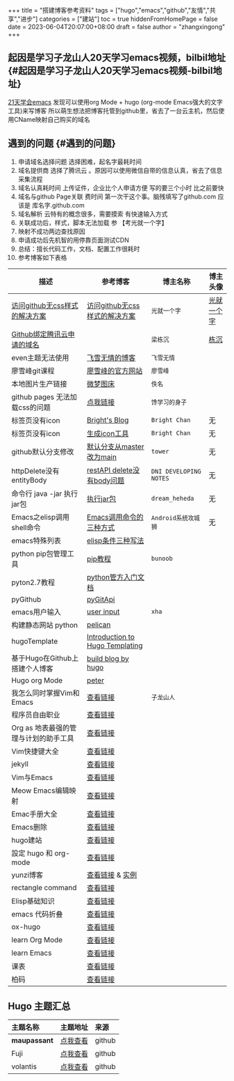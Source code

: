 +++
title = "搭建博客参考资料"
tags = ["hugo","emacs","github","友情","共享","进步"]
categories = ["建站"]
toc = true
hiddenFromHomePage = false
date = 2023-06-04T20:07:00+08:00
draft = false
author = "zhangxingong"
+++

## 起因是学习子龙山人20天学习emacs视频，bilbil地址 {#起因是学习子龙山人20天学习emacs视频-bilbil地址}

[21天学会emacs](https://www.bilibili.com/video/BV12P4y1j7EL/)
发现可以使用org Mode + hugo (org-mode Emacs强大的文字工具)来写博客
所以萌生想法把博客托管到github里，省去了一台云主机，然后使用CName映射自己购买的域名


## 遇到的问题 {#遇到的问题}

1.  申请域名选择问题 选择困难，起名字最耗时间
2.  域名提供商 选择了腾讯云 。原因可以使用微信自带的信息认真，省去了信息采集流程
3.  域名认真耗时间 上传证件，企业比个人申请方便 写的要三个小时 比之前要快
4.  域名与github Page关联 费时间 第一次干这个事。脑残填写了github.com 应该是 库名字.github.com
5.  域名解析 云特有的概念很多，需要摸索 有快速输入方式
6.  关联成功后，样式，脚本无法加载 参 【考光就一个字】
7.  映射不成功两边查找原因
8.  申请成功后先机智的用停靠页面测试CDN
9.  总结：擅长代码工作，文档、配置工作很耗时
10. 参考博客如下表格

| 描述                                                                              | 参考博客                                                                                                  | 博主名称 | 博主头像                                                                                 |
|---------------------------------------------------------------------------------|-------------------------------------------------------------------------------------------------------|------|--------------------------------------------------------------------------------------|
| [访问github无css样式的解决方案](https://blog.csdn.net/qq_31393401/article/details/80729765) | [访问github无css样式的解决方案](https://blog.csdn.net/qq_31393401/article/details/80729765)               | `光就一个字` | [光就一个字](https://blog.csdn.net/qq_31393401)                                          |
| [Github绑定腾讯云申请的域名](https://blog.csdn.net/geidongdong/article/details/122786896) |                                                                                                           | `梁栋沉` | [栋沉](https://profile-avatar.csdnimg.cn/36b0da7c8018464ea7e81329eefefec5_geidongdong.jpg) |
| even主题无法使用                                                                  | [飞雪无情的博客](https://www.flysnow.org/2018/07/29/from-hexo-to-hugo#hugo%E7%9A%84maupassant%E4%B8%BB%E9%A2%98) | `飞雪无情` |                                                                                          |
| 廖雪峰git课程                                                                     | [廖雪峰的官方网站](https://www.liaoxuefeng.com/wiki/896043488029600)                                      | `廖雪峰` |                                                                                          |
| 本地图片生产链接                                                                  | [微梦图床](https://img.vinua.cn/)                                                                         | `佚名`  |                                                                                          |
|github pages 无法加载css的问题|[点我链接](https://blog.csdn.net/qq_38048756/article/details/120151920)|`馋学习的身子`||
|标签页没有icon|[Bright's Blog](https://ibrights.github.io/post/blog20210527/)|`Bright Chan`|无|
|标签页没有icon|[生成icon工具](https://realfavicongenerator.net/)|`Bright Chan`|无|
|github默认分支修改|[默认分支从master改为main](https://www.git-tower.com/learn/git/faq/git-rename-master-to-main)|`tower`|无|
|httpDelete没有entityBody|[restAPI delete没有body问题](https://daweini.wordpress.com/2013/12/20/apache-httpclient-send-entity-body-in-a-http-delete-request/)|`DNI DEVELOPING NOTES`|无|
|命令行 java -jar 执行jar包|[执行jar包](https://blog.csdn.net/dreamstar613/article/details/107065826)|`dream_heheda`|无|
|Emacs之elisp调用shell命令|[Emacs调用命令的三种方式](https://blog.csdn.net/u010164190/article/details/130481350)|`Android系统攻城狮`|无|
|emacs特殊列表|[elisp条件三种写法](https://www.gnu.org/software/emacs/manual/html_node/elisp/Conditionals.html)|||
|python pip包管理工具|[pip教程](https://www.runoob.com/w3cnote/python-pip-install-usage.html)|`bunoob`||
|pyton2.7教程|[python管方入门文档](https://docs.python.org/2.7/tutorial/)|||
|pyGithub|[pyGitApi](https://pygithub.readthedocs.io/en/latest/examples/Repository.html#update-a-file-in-the-repository)|||
|emacs用户输入|[user input](http://xahlee.info/emacs/emacs/elisp_idioms_prompting_input.html)|`xha`||
|构建静态网站 python|[pelican](https://github.com/getpelican/pelican)|||
|hugoTemplate|[Introduction to Hugo Templating](https://gohugo.io/templates/introduction/)|||
|基于Hugo在Github上搭建个人博客|[build blog by hugo](https://juejin.cn/post/6844904070658916359)|||
|Hugo org Mode |[peter](https://lucidmanager.org/productivity/create-websites-with-org-mode-and-hugo/) |||
|我怎么同时掌握Vim和Emacs|[查看链接](https://zilongshanren.com/post/2015-08-16-how-could-i-master-vim-and-emacs/)|`子龙山人`||
|程序员自由职业|[查看链接](http://www.studytimes.com.cn/yangsheng/5995.html)|||
|Org as 地表最强的管理与计划的助手工具  |[查看链接](https://emacs-china.org/t/05-org-as/12092/12) | | |
|Vim快捷键大全|[查看链接](https://www.cnblogs.com/codehome/p/10214801.html) |||
|jekyll |[查看链接](https://jekyllrb.com/) | ||
|Vim与Emacs|[查看链接](https://zhuanlan.zhihu.com/p/87527003)| ||
|Meow Emacs编辑映射| [查看链接](https://github.com/meow-edit)| ||
|Emac手册大全 | [查看链接](https://www.gnu.org/software/emacs/manual/html_node/emacs/index.html) |  ||
|Emacs删除 | [查看链接](https://www.gnu.org/software/emacs/manual/html_node/emacs/Deletion.html) | ||
|hugo建站| [查看链接](https://wowow005.github.io/posts/2022/04/%E5%A6%82%E4%BD%95%E7%94%A8hugo%E5%92%8Corg-mode%E6%90%AD%E5%BB%BA%E4%B8%AA%E4%BA%BA%E5%8D%9A%E5%AE%A2/) | ||
|設定 hugo 和 org-mode | [查看链接](https://blog.superbil.org/posts/setup-hugo/) | ||
|yunzi博客 |[查看链接](https://yunzi.vercel.app/categories/Blog/) & [实例](https://volantis.js.org/)|  ||
|rectangle command | [查看链接](http://xahlee.info/emacs/emacs/emacs_string-rectangle_ascii-art.html)| ||
|Elisp基础知识 | [查看链接](http://smacs.github.io/elisp/02-elisp-basic.html)| ||
|emacs 代码折叠 | [查看链接](https://www.cnblogs.com/cobbliu/archive/2013/03/27/2983997.html)| ||
|ox-hugo | [查看链接](https://ox-hugo.scripter.co/images/one-post-per-file.png)| ||
|learn Org Mode|[查看链接](https://www.cnblogs.com/qlwy/archive/2012/06/15/2551034.html)| ||
|learn Emacs|[查看链接](https://www.cnblogs.com/qlwy/archive/2012/02/23/2365222.html)| ||
|课表 |[查看链接](https://emacs-china.org/t/org-mode/18450)| ||
|柏码 |[查看链接](https://itbaima.net/curriculum)| ||






## Hugo 主题汇总

|主题名称 |主题地址| 来源|
|:---------|:-----------------------------|:------------|
|**maupassant**      |[点我查看](https://github.com/flysnow-org/maupassant-hugo/)|github|
|Fuji      |[点我查看](https://github.com/dsrkafuu/hugo-theme-fuji/)|github|
|volantis  |[点我查看](https://github.com/volantis-x/hexo-theme-volantis/)|github| 
